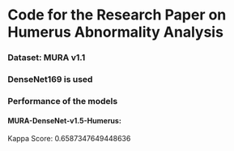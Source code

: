 # Code for the Research Paper on Humerus Abnormality Analysis
### Dataset: MURA v1.1
### DenseNet169 is used

### Performance of the models
#### MURA-DenseNet-v1.5-Humerus:
Kappa Score: 0.6587347649448636
